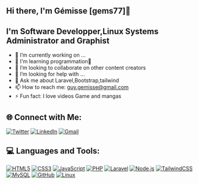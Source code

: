 ## Hi there, I'm Gémisse [gems77]👋

## I'm Software Developper,Linux Systems Administrator and Graphist


- 🔭 I’m currently working on ...
- 🌱 I'm learning programmation🤣
- 👯 I’m looking to collaborate on other content creators
- 🤔 I’m looking for help with ...
- 💬 Ask me about Laravel,Bootstrap,tailwind
- 📫 How to reach me: guy.gemisse@gmail.com
- ⚡ Fun fact: I love videos Game and mangas

## 🌐 Connect with Me:
[![Twitter](https://img.shields.io/badge/Twitter-%231DA1F2.svg?&style=for-the-badge&logo=twitter&logoColor=white)](https://www.twitter.com/BossouGemisse)
[![LinkedIn](https://img.shields.io/badge/LinkedIn-%230077B5.svg?&style=for-the-badge&logo=linkedin&logoColor=white)](https://www.linkedin.com/in/g%C3%A9misse-bossou-72aaa2256/)
[![Gmail](https://img.shields.io/badge/Gmail-D14836?&style=for-the-badge&logo=gmail&logoColor=white)](mailto:guy.gemisse@gmail.com)

## 💻 Languages and Tools:
[![HTML5](https://img.shields.io/badge/HTML5-%23E34F26.svg?style=for-the-badge&logo=html5&logoColor=white)](#)
[![CSS3](https://img.shields.io/badge/CSS3-%231572B6.svg?style=for-the-badge&logo=css3&logoColor=white)](#)
[![JavaScript](https://img.shields.io/badge/JavaScript-%23F7DF1E.svg?style=for-the-badge&logo=javascript&logoColor=black)](#)
[![PHP](https://img.shields.io/badge/PHP-%23777BB4.svg?style=for-the-badge&logo=php&logoColor=white)](#)
[![Laravel](https://img.shields.io/badge/Laravel-%23FF2D20.svg?style=for-the-badge&logo=laravel&logoColor=white)](#)
[![Node.js](https://img.shields.io/badge/Node.js-%23339933.svg?style=for-the-badge&logo=node.js&logoColor=white)](#)
[![TailwindCSS](https://img.shields.io/badge/TailwindCSS-%2338B2AC.svg?style=for-the-badge&logo=tailwind-css&logoColor=white)](#)
[![MySQL](https://img.shields.io/badge/MySQL-%2300f.svg?style=for-the-badge&logo=mysql&logoColor=white)](#)
[![GitHub](https://img.shields.io/badge/GitHub-%2312100E.svg?style=for-the-badge&logo=github&logoColor=white)](#)
[![Linux](https://img.shields.io/badge/Linux-%23FCC624.svg?style=for-the-badge&logo=linux&logoColor=black)](#)
<!-- [![Postgres](https://img.shields.io/badge/Postgres-%23316192.svg?style=for-the-badge&logo=postgresql&logoColor=white)](#)  -->

<!-- [![Vercel](https://img.shields.io/badge/Vercel-%23000000.svg?style=for-the-badge&logo=vercel&logoColor=white)](#) -->
<!-- [![VS Code](https://img.shields.io/badge/VSCode-%23007ACC.svg?style=for-the-badge&logo=visual-studio-code&logoColor=white)](#) -->
<!-- [![React](https://img.shields.io/badge/React-%2361DAFB.svg?style=for-the-badge&logo=react&logoColor=black)](#) -->
<!-- [![React Native](https://img.shields.io/badge/React_Native-%230D1117.svg?style=for-the-badge&logo=react&logoColor=white)](#) -->

